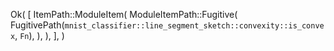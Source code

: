 Ok(
    [
        ItemPath::ModuleItem(
            ModuleItemPath::Fugitive(
                FugitivePath(`mnist_classifier::line_segment_sketch::convexity::is_convex`, `Fn`),
            ),
        ),
    ],
)